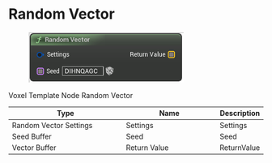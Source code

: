 # Random Vector

<div align="left" data-full-width="false">

<figure><img src="Random_Vector.png" alt=""><figcaption></figcaption></figure>

</div>

Voxel Template Node Random Vector

<table>
<thead><tr><th width="250">Type</th><th width="200">Name</th><th>Description</th></tr></thead>
<tbody>
<tr><td>Random Vector Settings</td><td>Settings</td><td>Settings</td></tr>
<tr><td>Seed Buffer</td><td>Seed</td><td>Seed</td></tr>
<tr><td>Vector Buffer</td><td>Return Value</td><td>ReturnValue</td></tr>
</tbody>
</table>